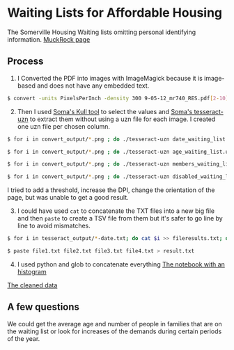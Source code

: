 # Waiting Lists for Affordable Housing

The Somerville Housing Waiting lists omitting personal identifying information. [MuckRock page](https://www.muckrock.com/foi/somerville-8/waiting-lists-for-affordable-housing-in-somerville-ma-740/)

## Process

1. I Converted the PDF into images with ImageMagick because it is image-based and does not have any embedded text.

```sh
$ convert -units PixelsPerInch -density 300 9-05-12_mr740_RES.pdf[2-10] -threshold 70% convert_output/waiting_list.png
```

2. Then I used [Soma's Kull tool](https://jsoma.github.io/kull/#/) to select the values and [Soma's tesseract-uzn](https://github.com/jsoma/tesseract-uzn) to extract them without using a uzn file for each image. I created one uzn file per chosen column.

```sh
$ for i in convert_output/*.png ; do ./tesseract-uzn date_waiting_list.uzn $i > $i-date.txt;  done;
```
```sh
$ for i in convert_output/*.png ; do ./tesseract-uzn age_waiting_list.uzn $i > $i-age.txt;  done;
```
```sh
$ for i in convert_output/*.png ; do ./tesseract-uzn members_waiting_list.uzn $i > $i-members.txt;  done;
```
```sh
$ for i in convert_output/*.png ; do ./tesseract-uzn disabled_waiting_list.uzn $i > $i-disabled.txt;  done;
```

I tried to add a threshold, increase the DPI, change the orientation of the page, but was unable to get a good result.

3. I could have used `cat` to concatenate the TXT files into a new big file and then `paste` to create a TSV file from them but it's safer to go line by line to avoid mismatches. 

```sh
$ for i in tesseract_output/*-date.txt; do cat $i >> fileresults.txt; done;
```
```sh
$ paste file1.txt file2.txt file3.txt file4.txt > result.txt
```

4. I used python and glob to concatenate everything [The notebook with an histogram](https://github.com/mathieulede/foundations/blob/master/15-Homework%20PDF-to-text/Waiting%20list%20for%20affordable%20housing/Waiting%20lists%20for%20affordable%20housing.ipynb)

[The cleaned data](https://github.com/mathieulede/foundations/blob/master/15-Homework%20PDF-to-text/Waiting%20list%20for%20affordable%20housing/waiting_list.csv)

## A few questions

We could get the average age and number of people in families that are on the waiting list or look for increases of the demands during certain periods of the year.